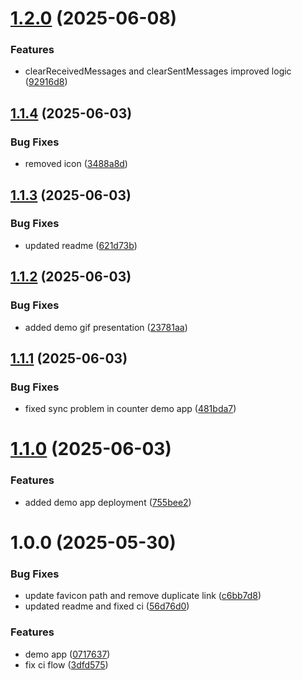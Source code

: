 # [1.2.0](https://github.com/IdanShalem/react-broadcast-sync/compare/v1.1.4...v1.2.0) (2025-06-08)


### Features

* clearReceivedMessages and clearSentMessages improved logic ([92916d8](https://github.com/IdanShalem/react-broadcast-sync/commit/92916d80f3a79cadb2f34c11f3f9759f6d74f8b2))

## [1.1.4](https://github.com/IdanShalem/react-broadcast-sync/compare/v1.1.3...v1.1.4) (2025-06-03)


### Bug Fixes

* removed icon ([3488a8d](https://github.com/IdanShalem/react-broadcast-sync/commit/3488a8d9526e5561f5ffdd14dfcce5ebb20c6838))

## [1.1.3](https://github.com/IdanShalem/react-broadcast-sync/compare/v1.1.2...v1.1.3) (2025-06-03)


### Bug Fixes

* updated readme ([621d73b](https://github.com/IdanShalem/react-broadcast-sync/commit/621d73bc93c0b5538faf158e97a06696a8ad1f0e))

## [1.1.2](https://github.com/IdanShalem/react-broadcast-sync/compare/v1.1.1...v1.1.2) (2025-06-03)


### Bug Fixes

* added demo gif presentation ([23781aa](https://github.com/IdanShalem/react-broadcast-sync/commit/23781aa4b61ab30ae9c37fd2b017446bc9cf039e))

## [1.1.1](https://github.com/IdanShalem/react-broadcast-sync/compare/v1.1.0...v1.1.1) (2025-06-03)


### Bug Fixes

* fixed sync problem in counter demo app ([481bda7](https://github.com/IdanShalem/react-broadcast-sync/commit/481bda79f55b3b902861877d4446bc4adaa76941))

# [1.1.0](https://github.com/IdanShalem/react-broadcast-sync/compare/v1.0.0...v1.1.0) (2025-06-03)


### Features

* added demo app deployment ([755bee2](https://github.com/IdanShalem/react-broadcast-sync/commit/755bee2c11bafcaa0653917bae8e288500f6dec6))

# 1.0.0 (2025-05-30)


### Bug Fixes

* update favicon path and remove duplicate link ([c6bb7d8](https://github.com/IdanShalem/react-broadcast-sync/commit/c6bb7d85f09e36eb2e3c5da71485c247bd29ba37))
* updated readme and fixed ci ([56d76d0](https://github.com/IdanShalem/react-broadcast-sync/commit/56d76d0ee342cce9e29968e9fb8b0fe9ee8b89fd))


### Features

* demo app ([0717637](https://github.com/IdanShalem/react-broadcast-sync/commit/07176372544f2c29ad184d8107fc176881397e5b))
* fix ci flow ([3dfd575](https://github.com/IdanShalem/react-broadcast-sync/commit/3dfd575db288b2f1923859ccc2acc3d52de4c70c))
